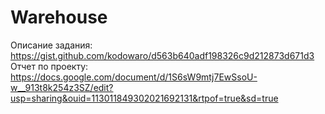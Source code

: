 # Warehouse
Описание задания: https://gist.github.com/kodowaro/d563b640adf198326c9d212873d671d3  
  Отчет по проекту: https://docs.google.com/document/d/1S6sW9mtj7EwSsoU-w__913t8k254z3SZ/edit?usp=sharing&ouid=113011849302021692131&rtpof=true&sd=true

